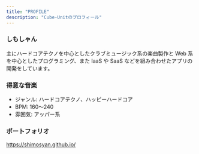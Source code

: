 ```yaml
---
title: "PROFILE"
description: "Cube-Unitのプロフィール"
---
```


### しもしゃん

主にハードコアテクノを中心としたクラブミュージック系の楽曲製作と Web 系を中心としたプログラミング、また IaaS や SaaS などを組み合わせたアプリの開発をしています。

### 得意な音楽

- ジャンル: ハードコアテクノ、ハッピーハードコア
- BPM: 160～240
- 雰囲気: アッパー系

### ポートフォリオ

<https://shimosyan.github.io/>
